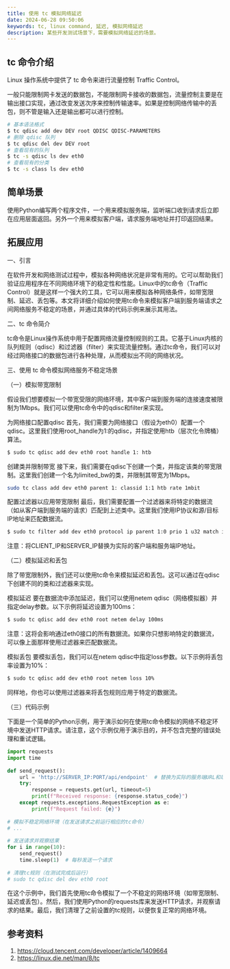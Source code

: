 ```yaml
---
title: 使用 tc 模拟网络延迟
date: 2024-06-28 09:50:06
keywords: tc, linux command, 延迟, 模拟网络延迟
description: 某些开发测试场景下，需要模拟网络延迟的场景。
---
```


## tc 命令介绍

Linux 操作系统中提供了 tc 命令来进行流量控制 Traffic Control。

一般只能限制网卡发送的数据包，不能限制网卡接收的数据包，流量控制主要是在输出接口实现，通过改变发送次序来控制传输速率。如果是控制网络传输中的丢包，则不管是输入还是输出都可以进行控制。

```sh
# 基本语法格式
$ tc qdisc add dev DEV root QDISC QDISC-PARAMETERS
# 删除 qdisc 队列 
$ tc qdisc del dev DEV root
# 查看现有的队列
$ tc -s qdisc ls dev eth0
# 查看现有的分类
$ tc -s class ls dev eth0
```
## 简单场景

使用Python编写两个程序文件，一个用来模拟服务端，监听端口收到请求后立即在应用层面返回。另外一个用来模拟客户端，请求服务端地址并打印返回结果。

## 拓展应用

一、引言

在软件开发和网络测试过程中，模拟各种网络状况是非常有用的。它可以帮助我们验证应用程序在不同网络环境下的稳定性和性能。Linux中的tc命令（Traffic Control）就是这样一个强大的工具，它可以用来模拟各种网络条件，如带宽限制、延迟、丢包等。本文将详细介绍如何使用tc命令来模拟客户端到服务端请求之间网络服务不稳定的场景，并通过具体的代码示例来展示其用法。

二、tc 命令简介

tc命令是Linux操作系统中用于配置网络流量控制规则的工具。它基于Linux内核的队列规则（qdisc）和过滤器（filter）来实现流量控制。通过tc命令，我们可以对经过网络接口的数据包进行各种处理，从而模拟出不同的网络状况。

三、使用 tc 命令模拟网络服务不稳定场景

（一）模拟带宽限制

假设我们想要模拟一个带宽受限的网络环境，其中客户端到服务端的连接速度被限制为1Mbps。我们可以使用tc命令中的qdisc和filter来实现。

为网络接口配置qdisc
首先，我们需要为网络接口（假设为eth0）配置一个qdisc。这里我们使用root_handle为1:的qdisc，并指定使用htb（层次化令牌桶）算法。

```bash
$ sudo tc qdisc add dev eth0 root handle 1: htb
```
创建类并限制带宽
接下来，我们需要在qdisc下创建一个类，并指定该类的带宽限制。这里我们创建一个名为limited_bw的类，并限制其带宽为1Mbps。

```bash
sudo tc class add dev eth0 parent 1: classid 1:1 htb rate 1mbit
```
配置过滤器以应用带宽限制
最后，我们需要配置一个过滤器来将特定的数据流（如从客户端到服务端的请求）匹配到上述类中。这里我们使用IP协议和源/目标IP地址来匹配数据流。


```bash
$ sudo tc filter add dev eth0 protocol ip parent 1:0 prio 1 u32 match ip src CLIENT_IP match ip dst SERVER_IP flowid 1:1
```
注意：将CLIENT_IP和SERVER_IP替换为实际的客户端和服务端IP地址。

（二）模拟延迟和丢包

除了带宽限制外，我们还可以使用tc命令来模拟延迟和丢包。这可以通过在qdisc下创建不同的类和过滤器来实现。

模拟延迟
要在数据流中添加延迟，我们可以使用netem qdisc（网络模拟器）并指定delay参数。以下示例将延迟设置为100ms：

```bash
$ sudo tc qdisc add dev eth0 root netem delay 100ms
```
注意：这将会影响通过eth0接口的所有数据流。如果你只想影响特定的数据流，可以像上面那样使用过滤器来匹配数据流。

模拟丢包
要模拟丢包，我们可以在netem qdisc中指定loss参数。以下示例将丢包率设置为10%：

```bash
$ sudo tc qdisc add dev eth0 root netem loss 10%
```
同样地，你也可以使用过滤器来将丢包规则应用于特定的数据流。

（三）代码示例

下面是一个简单的Python示例，用于演示如何在使用tc命令模拟的网络不稳定环境中发送HTTP请求。请注意，这个示例仅用于演示目的，并不包含完整的错误处理和重试逻辑。

```python
import requests  
import time  
  
def send_request():  
    url = 'http://SERVER_IP:PORT/api/endpoint'  # 替换为实际的服务端URL和端口  
    try:  
        response = requests.get(url, timeout=5)  
        print(f"Received response: {response.status_code}")  
    except requests.exceptions.RequestException as e:  
        print(f"Request failed: {e}")  
  
# 模拟不稳定网络环境（在发送请求之前运行相应的tc命令）  
# ...  
  
# 发送请求并观察结果  
for i in range(10):  
    send_request()  
    time.sleep(1)  # 每秒发送一个请求  
  
# 清理tc规则（在测试完成后运行）  
# sudo tc qdisc del dev eth0 root
```

在这个示例中，我们首先使用tc命令模拟了一个不稳定的网络环境（如带宽限制、延迟或丢包）。然后，我们使用Python的requests库来发送HTTP请求，并观察请求的结果。最后，我们清理了之前设置的tc规则，以便恢复正常的网络环境。

## 参考资料
1. https://cloud.tencent.com/developer/article/1409664
2. https://linux.die.net/man/8/tc